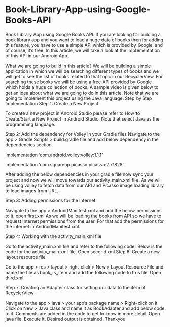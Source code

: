 # Book-Library-App-using-Google-Books-API
Book Library App using Google Books API.
If you are looking for building a book library app and you want to load a huge data of books then for adding this feature,
you have to use a simple API which is provided by Google, and of course, it’s free.
In this article, we will take a look at the implementation of this API in our Android App. 

What we are going to build in this article? 
We will be building a simple application in which we will be searching different types of books and we will
get to see the list of books related to that topic in our RecyclerView. For searching these books we will be
using a free API provided by Google which holds a huge collection of books. A sample video is given below to 
get an idea about what we are going to do in this article. Note that we are going to implement this project using
the Java language.
Step by Step Implementation
Step 1: Create a New Project

To create a new project in Android Studio please refer to How to Create/Start a New Project in Android Studio. Note that select Java as the programming language.

Step 2: Add the dependency for Volley in your Gradle files
Navigate to the app > Gradle Scripts > build.gradle file and add below dependency in the dependencies section. 

implementation ‘com.android.volley:volley:1.1.1’

implementation ‘com.squareup.picasso:picasso:2.71828’ 

After adding the below dependencies in your gradle file now sync your project and now we will move towards our activity_main.xml file. As we will be using volley to fetch data from our API and Picasso image loading library to load images from URL.   

Step 3: Adding permissions for the Internet 

Navigate to the app > AndroidManifest.xml and add the below permissions to it. 
open first.xml
As we will be loading the books from API so we have to request Internet permissions from the user. For that add the permissions for the internet in AndroidManifest.xml. 

Step 4: Working with the activity_main.xml file

Go to the activity_main.xml file and refer to the following code. Below is the code for the activity_main.xml file.
Open second.xml
Step 6: Create a new layout resource file

Go to the app > res > layout > right-click > New > Layout Resource File and name the file as book_rv_item and add the following code to this file.
Open third.xml

Step 7: Creating an Adapter class for setting our data to the item of RecyclerView

Navigate to the app > java > your app’s package name > Right-click on it Click on New > Java class and name it as BookAdapter and add below code to it. Comments are added in the code to get to know in more detail. 
Open java file.
Execute it.
Desired output is obtained.
Thankyou
